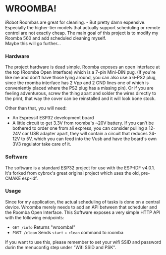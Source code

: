 # WROOMBA!
iRobot Roombas are great for cleaning. - But pretty damn expensive. Especially the higher-tier models that actually support scheduling or remote control are not exactly cheap. The main goal of this project is to modify my Roomba 560 and add scheduled cleaning myself.    
Maybe this will go further...

### Hardware
The project hardware is dead simple. Roomba exposes an open interface at the top (Roomba Open Interface) which is a 7-pin Mini-DIN pug. (If you're like me and don't have those lying around, you can also use a 6-PS2 plug, since the roomba interface has 2 Vpp and 2 GND lines one of which is conveniently placed where the PS2 plug has a missing pin). Or if you are feeling adventurous, screw the thing apart and solder the wires directly to the print, that way the cover can be reinstalled and it will look bone stock.

Other than that, you will need:
- An Espressif ESP32 development board
- A little circuit to get 3.3V from roomba's ~20V battery. If you can't be bothered to order one from ali express, you can consider pulling a 12-24V car USB adapter apart, they will contain a circuit that reduces 24-12V to 5V, which you can feed into the Vusb and have the board's own 3V3 regulator take care of it.

### Software
The software is a standard ESP32 project for use with the ESP-IDF v4.0.1. It's forked from cybrox's great original project which uses the old, pre-CMAKE esp-idf.

### Usage
Since for my application, the actual scheduling of tasks is done on a central device. Wroomba merely needs to add an API between that scheduler and the Roomba Open Interface. This Software exposes a very simple HTTP API with the following endpoints:
- `GET /info` Returns "wroomba!"
- `POST /clean` Sends `start` + `clean` command to roomba

If you want to use this, please remember to set your wifi SSID and password durin the menuconfig step under "Wifi SSID and PSK". 
